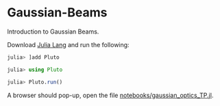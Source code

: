 # Gaussian-Beams

Introduction to Gaussian Beams.

Download [Julia Lang](https://julialang.org/downloads/) and run the following:

```julia
julia> ]add Pluto

julia> using Pluto

julia> Pluto.run()
```
A browser should pop-up, open the file [notebooks/gaussian_optics_TP.jl](notebooks/gaussian_optics_TP.jl).
